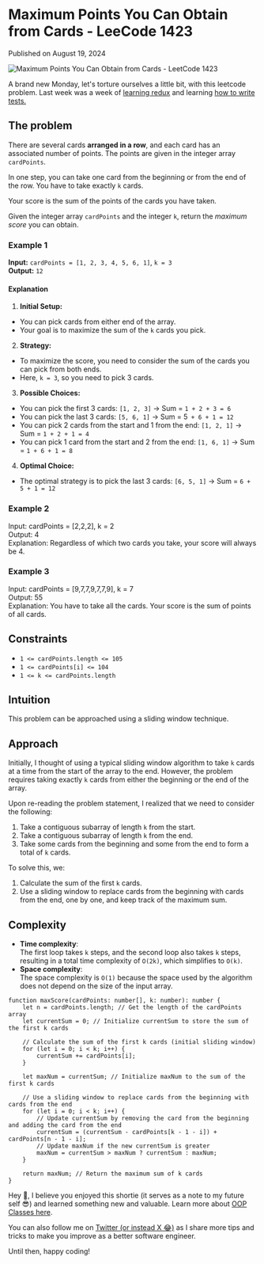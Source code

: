 # Maximum Points You Can Obtain from Cards - LeeCode 1423

Published on August 19, 2024

![Maximum Points You Can Obtain from Cards - LeetCode 1423](https://cdn.sanity.io/images/ok7qsbpm/production/aea16a9194274aad88e0086ff5c734115bbede74-1692x1024.png?q=75&fit=clip&auto=format&fm=webp)

A brand new Monday, let's torture ourselves a little bit, with this leetcode problem. Last week was a week of [learning redux](https://konadu.dev/ngrx-redux-is-not-hard-it-is-because-you-dont-understand-the-patterns) and learning [how to write tests.](https://konadu.devarticles/series/testing-in-angular)

## The problem

There are several cards **arranged in a row**, and each card has an associated number of points. The points are given in the integer array `cardPoints`.

In one step, you can take one card from the beginning or from the end of the row. You have to take exactly `k` cards.

Your score is the sum of the points of the cards you have taken.

Given the integer array `cardPoints` and the integer `k`, return the _maximum score_ you can obtain.

### Example 1



**Input:** `cardPoints = [1, 2, 3, 4, 5, 6, 1]`, `k = 3`  
**Output:** `12`

#### Explanation

1. **Initial Setup:** 
  * You can pick cards from either end of the array.
  * Your goal is to maximize the sum of the `k` cards you pick.
2. **Strategy:** 
  * To maximize the score, you need to consider the sum of the cards you can pick from both ends.
  * Here, `k = 3`, so you need to pick 3 cards.
3. **Possible Choices:**  
  * You can pick the first 3 cards: `[1, 2, 3]` → Sum = `1 + 2 + 3 = 6`
  * You can pick the last 3 cards: `[5, 6, 1]` → Sum = 5` + 6 + 1 = 12`
  * You can pick 2 cards from the start and 1 from the end: `[1, 2, 1]` → Sum = `1 + 2 + 1 = 4`
  * You can pick 1 card from the start and 2 from the end: `[1, 6, 1]` → Sum = `1 + 6 + 1 = 8`
4. **Optimal Choice:**
  * The optimal strategy is to pick the last 3 cards: `[6, 5, 1]` → Sum = `6 + 5 + 1 = 12`

### **Example 2**

Input: cardPoints = [2,2,2], k = 2  
Output: 4  
Explanation: Regardless of which two cards you take, your score will always be 4.  


### **Example 3**

Input: cardPoints = [9,7,7,9,7,7,9], k = 7  
Output: 55  
Explanation: You have to take all the cards. Your score is the sum of points of all cards.

## **Constraints**

* `1 <= cardPoints.length <= 105`
* `1 <= cardPoints[i] <= 104`
* `1 <= k <= cardPoints.length`

## Intuition

This problem can be approached using a sliding window technique.

## Approach

Initially, I thought of using a typical sliding window algorithm to take `k` cards at a time from the start of the array to the end. However, the problem requires taking exactly `k` cards from either the beginning or the end of the array.

Upon re-reading the problem statement, I realized that we need to consider the following:

1. Take a contiguous subarray of length `k` from the start.
2. Take a contiguous subarray of length `k` from the end.
3. Take some cards from the beginning and some from the end to form a total of `k` cards.

To solve this, we:

1. Calculate the sum of the first `k` cards.
2. Use a sliding window to replace cards from the beginning with cards from the end, one by one, and keep track of the maximum sum.

## Complexity

* **Time complexity**:  
The first loop takes `k` steps, and the second loop also takes `k` steps, resulting in a total time complexity of `O(2k)`, which simplifies to `O(k)`.
* **Space complexity**:  
The space complexity is `O(1)` because the space used by the algorithm does not depend on the size of the input array.

```undefined
function maxScore(cardPoints: number[], k: number): number {
    let n = cardPoints.length; // Get the length of the cardPoints array
    let currentSum = 0; // Initialize currentSum to store the sum of the first k cards

    // Calculate the sum of the first k cards (initial sliding window)
    for (let i = 0; i < k; i++) {
        currentSum += cardPoints[i];
    }

    let maxNum = currentSum; // Initialize maxNum to the sum of the first k cards

    // Use a sliding window to replace cards from the beginning with cards from the end
    for (let i = 0; i < k; i++) {
        // Update currentSum by removing the card from the beginning and adding the card from the end
        currentSum = (currentSum - cardPoints[k - 1 - i]) + cardPoints[n - 1 - i];
        // Update maxNum if the new currentSum is greater
        maxNum = currentSum > maxNum ? currentSum : maxNum;
    }

    return maxNum; // Return the maximum sum of k cards
}

```

Hey 👋, I believe you enjoyed this shortie (it serves as a note to my future self 😎) and learned something new and valuable. Learn more about [OOP Classes here](https://konadu.devintroduction-to-oop-classes). 

You can also follow me on [Twitter (or instead X 😂)](https://twitter.com/akuoko_konadu) as I share more tips and tricks to make you improve as a better software engineer.

Until then, happy coding!